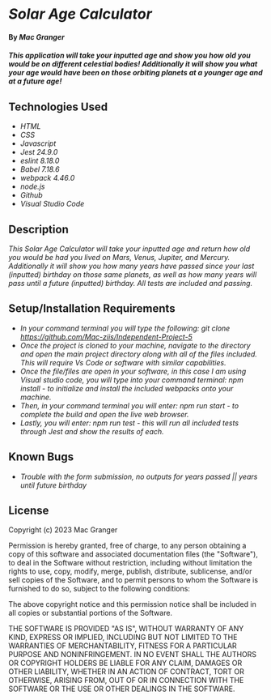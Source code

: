 # _Solar Age Calculator_

#### By _**Mac Granger**_

#### _This application will take your inputted age and show you how old you would be on different celestial bodies! Additionally it will show you what your age would have been on those orbiting planets at a younger age and at a future age!_

## Technologies Used

* _HTML_
* _CSS_
* _Javascript_
* _Jest 24.9.0_
* _eslint 8.18.0_
* _Babel 7.18.6_
* _webpack 4.46.0_
* _node.js_
* _Github_
* _Visual Studio Code_

## Description

_This Solar Age Calculator will take your inputted age and return how old you would be had you lived on Mars, Venus, Jupiter, and Mercury. Additionally it will show you how many years have passed since your last (inputted) birthday on those same planets, as well as how many years will pass until a future (inputted) birthday. All tests are included and passing._

## Setup/Installation Requirements

* _In your command terminal you will type the following: git clone https://github.com/Mac-ziis/Independent-Project-5_
* _Once the project is cloned to your machine, navigate to the directory and open the main project directory along with all of the files included. This will require Vs Code or software with similar capabilities._
* _Once the file/files are open in your software, in this case I am using Visual studio code, you will type into your command terminal: npm install - to initialize and install the included webpacks onto your machine._
* _Then, in your command terminal you will enter: npm run start - to complete the build and open the live web browser._
* _Lastly, you will enter: npm run test - this will run all included tests through Jest and show the results of each._

## Known Bugs

* _Trouble with the form submission, no outputs for years passed || years until future birthday_

## License

Copyright (c) 2023 Mac Granger

Permission is hereby granted, free of charge, to any person obtaining a copy
of this software and associated documentation files (the "Software"), to deal
in the Software without restriction, including without limitation the rights
to use, copy, modify, merge, publish, distribute, sublicense, and/or sell
copies of the Software, and to permit persons to whom the Software is
furnished to do so, subject to the following conditions:

The above copyright notice and this permission notice shall be included in all
copies or substantial portions of the Software.

THE SOFTWARE IS PROVIDED "AS IS", WITHOUT WARRANTY OF ANY KIND, EXPRESS OR
IMPLIED, INCLUDING BUT NOT LIMITED TO THE WARRANTIES OF MERCHANTABILITY,
FITNESS FOR A PARTICULAR PURPOSE AND NONINFRINGEMENT. IN NO EVENT SHALL THE
AUTHORS OR COPYRIGHT HOLDERS BE LIABLE FOR ANY CLAIM, DAMAGES OR OTHER
LIABILITY, WHETHER IN AN ACTION OF CONTRACT, TORT OR OTHERWISE, ARISING FROM,
OUT OF OR IN CONNECTION WITH THE SOFTWARE OR THE USE OR OTHER DEALINGS IN THE
SOFTWARE.